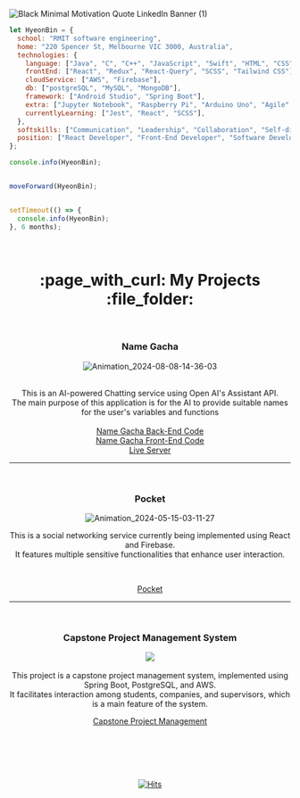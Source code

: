 ![Black Minimal Motivation Quote LinkedIn Banner (1)](https://github.com/user-attachments/assets/5775fdde-adec-4b9f-bc49-be0a6b338e93)

```javascript
let HyeonBin = {
  school: "RMIT software engineering", 
  home: "220 Spencer St, Melbourne VIC 3000, Australia",
  technologies: { 
    language: ["Java", "C", "C++", "JavaScript", "Swift", "HTML", "CSS"],
    frontEnd: ["React", "Redux", "React-Query", "SCSS", "Tailwind CSS"],
    cloudService: ["AWS", "Firebase"],
    db: ["postgreSQL", "MySQL", "MongoDB"],
    framework: ["Android Studio", "Spring Boot"], 
    extra: ["Jupyter Notebook", "Raspberry Pi", "Arduino Uno", "Agile", "Waterfall"],
    currentlyLearning: ["Jest", "React", "SCSS"], 
  },
  softskills: ["Communication", "Leadership", "Collaboration", "Self-direction", "Implementation ability", "Responsibility"],
  position: ["React Developer", "Front-End Developer", "Software Developer"],
};

console.info(HyeonBin);


moveForward(HyeonBin);


setTimeout(() => {
  console.info(HyeonBin);
}, 6 months); 


```

<br />

<div align="center" style="max-width: 800px; margin: auto;"> 
<h1> :page_with_curl: My Projects :file_folder: </h1>
  
<br />

<h3> Name Gacha </h3>

![Animation_2024-08-08-14-36-03](https://github.com/user-attachments/assets/0f57c698-70bf-4935-a346-71d33a896ea8)


<br />
This is an AI-powered Chatting service using Open AI's Assistant API.
<br />
The main purpose of this application is for the AI to provide suitable names for the user's variables and functions
<br />
<br />
<a href="https://github.com/hyeonbinHur/Name_Gacha_aws_lambda">Name Gacha Back-End Code</a>
<br />
<a href="https://github.com/hyeonbinHur/namegacha_frontend">Name Gacha Front-End Code</a>
<br />
<a href="https://hyeonbinhur.github.io/namegacha/">Live Server</a>



---
<br />


<h3> Pocket </h3>

![Animation_2024-05-15-03-11-27](https://github.com/hyeonbinHur/hyeonbinHur/assets/160996936/d0e2c8e0-7162-4778-b93e-7a836c3a7677)
<br />

This is a social networking service currently being implemented using React and Firebase. 
<br />
It features multiple sensitive functionalities that enhance user interaction.

<br />

<a href="https://github.com/hyeonbinHur/DDock-DDock">Pocket</a>

---
<br />



<h3> Capstone Project Management System </h3>
<image src="https://github.com/hyeonbinHur/CapstoneProjectManagementSystem/assets/160996936/d9865402-9908-4dca-a282-4de23c425de3" />
<br />
<br />
This project is a capstone project management system, implemented using Spring Boot, PostgreSQL, and AWS. 
<br/>
It facilitates interaction among students, companies, and supervisors, which is a main feature of the system.
<p align="center"><a href="https://github.com/hyeonbinHur/CapstoneProjectManagementSystem">Capstone Project Management</a></p>
<br />
<br />
<br />
<br />


  
[![Hits](https://hits.seeyoufarm.com/api/count/incr/badge.svg?url=https%3A%2F%2Fgithub.com%2FhyeonbinHur&count_bg=%23CF6103&title_bg=%2353A018&icon=github.svg&icon_color=%23E7E7E7&title=&edge_flat=false)](https://hits.seeyoufarm.com)
  
</div>

          
          
          
          
